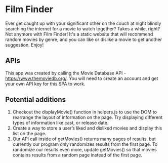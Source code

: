 # Film Finder 

Ever get caught up with your significant other on the couch at night blindly searching the internet for a movie to watch together? Takes a while, right? Not anymore with Film Finder! It's a static website that will recommend random movies by genre, and you can like or dislike a movie to get another suggestion. Enjoy! 

## APIs
This app was created by calling the Movie Database API - https://www.themoviedb.org/. You will need to create an account and get your own API key for this SPA to work. 
## Potential additions 
1. Checkout the displayMovie() function in helpers.js to use the DOM to rearrange the layout of information on the page. Try displaying different types of information like cast, or release date.
2. Create a way to store a user’s liked and disliked movies and display this list on the page.
3. Our API call inside of getMovies() returns many pages of results, but currently our program only randomizes results from the first page. To randomize our results even more, update getMovies() so that movies contains results from a random page instead of the first page.
